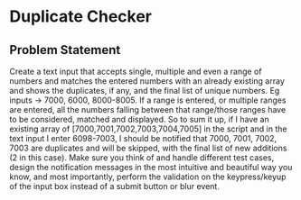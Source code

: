 # Duplicate Checker

## Problem Statement

Create a text input that accepts single, multiple and even a range of numbers and matches the entered
numbers with an already existing array and shows the duplicates, if any, and the final list of unique
numbers.
Eg inputs -> 7000, 6000, 8000-8005.
If a range is entered, or multiple ranges are entered, all the numbers falling between that range/those
ranges have to be considered, matched and displayed.
So to sum it up, if I have an existing array of [7000,7001,7002,7003,7004,7005] in the script and in the text
input I enter 6098-7003, I should be notified that 7000, 7001, 7002, 7003 are duplicates and will be
skipped, with the final list of new additions (2 in this case).
Make sure you think of and handle different test cases, design the notification messages in the most
intuitive and beautiful way you know, and most importantly, perform the validation on the
keypress/keyup of the input box instead of a submit button or blur event.